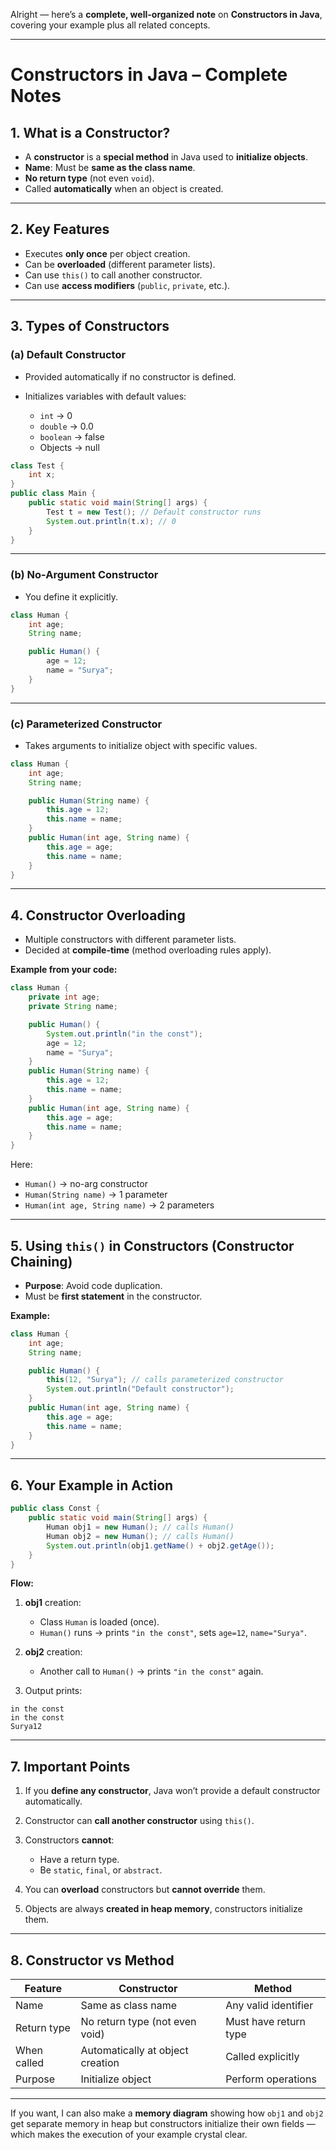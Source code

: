 Alright — here’s a **complete, well-organized note** on **Constructors in Java**, covering your example plus all related concepts.

---

# **Constructors in Java – Complete Notes**

## **1. What is a Constructor?**

* A **constructor** is a **special method** in Java used to **initialize objects**.
* **Name**: Must be **same as the class name**.
* **No return type** (not even `void`).
* Called **automatically** when an object is created.

---

## **2. Key Features**

* Executes **only once** per object creation.
* Can be **overloaded** (different parameter lists).
* Can use `this()` to call another constructor.
* Can use **access modifiers** (`public`, `private`, etc.).

---

## **3. Types of Constructors**

### **(a) Default Constructor**

* Provided automatically if no constructor is defined.
* Initializes variables with default values:

  * `int` → 0
  * `double` → 0.0
  * `boolean` → false
  * Objects → null

```java
class Test {
    int x;
}
public class Main {
    public static void main(String[] args) {
        Test t = new Test(); // Default constructor runs
        System.out.println(t.x); // 0
    }
}
```

---

### **(b) No-Argument Constructor**

* You define it explicitly.

```java
class Human {
    int age;
    String name;

    public Human() {
        age = 12;
        name = "Surya";
    }
}
```

---

### **(c) Parameterized Constructor**

* Takes arguments to initialize object with specific values.

```java
class Human {
    int age;
    String name;

    public Human(String name) {
        this.age = 12;
        this.name = name;
    }
    public Human(int age, String name) {
        this.age = age;
        this.name = name;
    }
}
```

---

## **4. Constructor Overloading**

* Multiple constructors with different parameter lists.
* Decided at **compile-time** (method overloading rules apply).

**Example from your code:**

```java
class Human {
    private int age;
    private String name;

    public Human() {
        System.out.println("in the const");
        age = 12;
        name = "Surya";
    }
    public Human(String name) {
        this.age = 12;
        this.name = name;
    }
    public Human(int age, String name) {
        this.age = age;
        this.name = name;
    }
}
```

Here:

* `Human()` → no-arg constructor
* `Human(String name)` → 1 parameter
* `Human(int age, String name)` → 2 parameters

---

## **5. Using `this()` in Constructors (Constructor Chaining)**

* **Purpose**: Avoid code duplication.
* Must be **first statement** in the constructor.

**Example:**

```java
class Human {
    int age;
    String name;

    public Human() {
        this(12, "Surya"); // calls parameterized constructor
        System.out.println("Default constructor");
    }
    public Human(int age, String name) {
        this.age = age;
        this.name = name;
    }
}
```

---

## **6. Your Example in Action**

```java
public class Const {
    public static void main(String[] args) {
        Human obj1 = new Human(); // calls Human()
        Human obj2 = new Human(); // calls Human()
        System.out.println(obj1.getName() + obj2.getAge());
    }
}
```

**Flow:**

1. **obj1** creation:

   * Class `Human` is loaded (once).
   * `Human()` runs → prints `"in the const"`, sets `age=12`, `name="Surya"`.
2. **obj2** creation:

   * Another call to `Human()` → prints `"in the const"` again.
3. Output prints:

```
in the const
in the const
Surya12
```

---

## **7. Important Points**

1. If you **define any constructor**, Java won’t provide a default constructor automatically.
2. Constructor can **call another constructor** using `this()`.
3. Constructors **cannot**:

   * Have a return type.
   * Be `static`, `final`, or `abstract`.
4. You can **overload** constructors but **cannot override** them.
5. Objects are always **created in heap memory**, constructors initialize them.

---

## **8. Constructor vs Method**

| Feature     | Constructor                      | Method                |
| ----------- | -------------------------------- | --------------------- |
| Name        | Same as class name               | Any valid identifier  |
| Return type | No return type (not even void)   | Must have return type |
| When called | Automatically at object creation | Called explicitly     |
| Purpose     | Initialize object                | Perform operations    |

---

If you want, I can also make a **memory diagram** showing how `obj1` and `obj2` get separate memory in heap but constructors initialize their own fields — which makes the execution of your example crystal clear.

